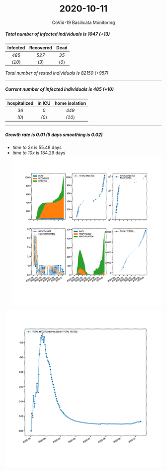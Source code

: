 <div align='center'>

# 2020-10-11
CoVid-19 Basilicata Monitoring
</div>

##### Total number of infected individuals is 1047 (+13)
Infected | Recovered | Dead
:---: | :---: | :---:
*485* | *527* | *35*
*(10*) | *(3*) | (*0*)

*Total number of tested individuals is 82150 (+957)*
***
##### Current number of infected individuals is 485 (+10)
hospitalized | in ICU | home isolation
:---: | :---: | :---:
*36* |*0* |*449*
*(0*) |*(0*) |*(10*)
***
##### Growth rate is 0.01 (5 days smoothing is 0.02)
- *time to 2x* is 55.48 days
- *time to 10x* is 184.29 days
![stats][stats]

![infected_normalized][infected_normalized]

[stats]: stats_Basilicata.png
[infected_normalized]: infected_normalized_Basilicata.png
